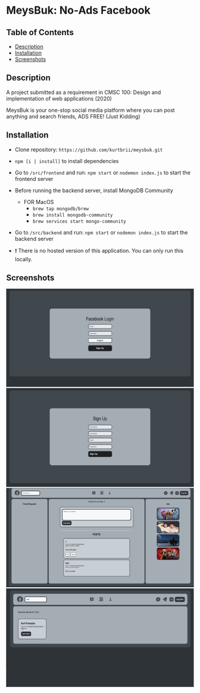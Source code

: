 # MeysBuk: No-Ads Facebook

## Table of Contents
- [Description](#description)
- [Installation](#installation)
- [Screenshots](#screenshots)


## Description
A project submitted as a requirement in CMSC 100: Design and implementation of web applications (2020)

MeysBuk is your one-stop social media platform where you can post anything and search friends, ADS FREE! (Just Kidding)


## Installation
- Clone repository: `https://github.com/kurtbrii/meysbuk.git`
- `npm [i | install]` to install dependencies
- Go to `/src/frontend` and run: `npm start` or `nodemon index.js` to start the frontend server
- Before running the backend server, install MongoDB Community
  - FOR MacOS
    - `brew tap mongodb/brew`
    - `brew install mongodb-community`
    - `brew services start mongo-community`
- Go to `/src/backend` and run: `npm start` or `nodemon index.js` to start the backend server

- ❗️ There is no hosted version of this application. You can only run this locally.

## Screenshots
![Login](/public/assets/screenshots/login.png)
![Sign Up](/public/assets/screenshots/sign-up.png)
![Dashboard](/public/assets/screenshots/dashboard.png)
![Search Users](/public/assets/screenshots/search%20users.png)